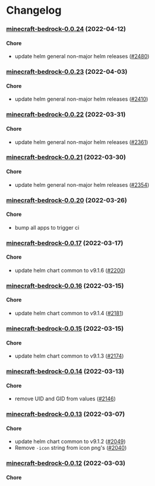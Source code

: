 # Changelog<br>


<a name="minecraft-bedrock-0.0.24"></a>
### [minecraft-bedrock-0.0.24](https://github.com/truecharts/apps/compare/minecraft-bedrock-0.0.23...minecraft-bedrock-0.0.24) (2022-04-12)

#### Chore

* update helm general non-major helm releases ([#2480](https://github.com/truecharts/apps/issues/2480))



<a name="minecraft-bedrock-0.0.23"></a>
### [minecraft-bedrock-0.0.23](https://github.com/truecharts/apps/compare/minecraft-bedrock-0.0.22...minecraft-bedrock-0.0.23) (2022-04-03)

#### Chore

* update helm general non-major helm releases ([#2410](https://github.com/truecharts/apps/issues/2410))



<a name="minecraft-bedrock-0.0.22"></a>
### [minecraft-bedrock-0.0.22](https://github.com/truecharts/apps/compare/minecraft-bedrock-0.0.21...minecraft-bedrock-0.0.22) (2022-03-31)

#### Chore

* update helm general non-major helm releases ([#2361](https://github.com/truecharts/apps/issues/2361))



<a name="minecraft-bedrock-0.0.21"></a>
### [minecraft-bedrock-0.0.21](https://github.com/truecharts/apps/compare/minecraft-bedrock-0.0.20...minecraft-bedrock-0.0.21) (2022-03-30)

#### Chore

* update helm general non-major helm releases ([#2354](https://github.com/truecharts/apps/issues/2354))



<a name="minecraft-bedrock-0.0.20"></a>
### [minecraft-bedrock-0.0.20](https://github.com/truecharts/apps/compare/minecraft-bedrock-0.0.19...minecraft-bedrock-0.0.20) (2022-03-26)

#### Chore

* bump all apps to trigger ci



<a name="minecraft-bedrock-0.0.17"></a>
### [minecraft-bedrock-0.0.17](https://github.com/truecharts/apps/compare/minecraft-bedrock-0.0.16...minecraft-bedrock-0.0.17) (2022-03-17)

#### Chore

* update helm chart common to v9.1.6 ([#2200](https://github.com/truecharts/apps/issues/2200))



<a name="minecraft-bedrock-0.0.16"></a>
### [minecraft-bedrock-0.0.16](https://github.com/truecharts/apps/compare/minecraft-bedrock-0.0.15...minecraft-bedrock-0.0.16) (2022-03-15)

#### Chore

* update helm chart common to v9.1.4 ([#2181](https://github.com/truecharts/apps/issues/2181))



<a name="minecraft-bedrock-0.0.15"></a>
### [minecraft-bedrock-0.0.15](https://github.com/truecharts/apps/compare/minecraft-bedrock-0.0.14...minecraft-bedrock-0.0.15) (2022-03-15)

#### Chore

* update helm chart common to v9.1.3 ([#2174](https://github.com/truecharts/apps/issues/2174))



<a name="minecraft-bedrock-0.0.14"></a>
### [minecraft-bedrock-0.0.14](https://github.com/truecharts/apps/compare/minecraft-bedrock-0.0.13...minecraft-bedrock-0.0.14) (2022-03-13)

#### Chore

* remove UID and GID from values ([#2146](https://github.com/truecharts/apps/issues/2146))



<a name="minecraft-bedrock-0.0.13"></a>
### [minecraft-bedrock-0.0.13](https://github.com/truecharts/apps/compare/minecraft-bedrock-0.0.12...minecraft-bedrock-0.0.13) (2022-03-07)

#### Chore

* update helm chart common to v9.1.2 ([#2049](https://github.com/truecharts/apps/issues/2049))
* Remove `-icon` string from icon png's ([#2040](https://github.com/truecharts/apps/issues/2040))



<a name="minecraft-bedrock-0.0.12"></a>
### [minecraft-bedrock-0.0.12](https://github.com/truecharts/apps/compare/minecraft-bedrock-0.0.11...minecraft-bedrock-0.0.12) (2022-03-03)

#### Chore

